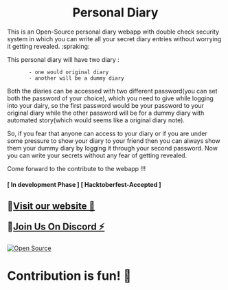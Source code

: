 <h1 align="center">Personal Diary </h1>

This is an Open-Source personal diary webapp with double check security system in which you can write all your
secret diary entries without worrying it getting revealed. :spraking:

This personal diary will have two diary :

           - one would original diary
           - another will be a dummy diary

Both the diaries can be accessed with two different password(you can set both the password of your choice),
which you need to give while logging into your dairy, so the first password would be your password to your original diary while the other password will be for a dummy diary with automated story(which would seems like a original diary note).

So, if you fear that anyone can access to your diary or if you are under some pressure to show your diary to your friend then you can always show them your dummy diary by logging it through your second password. Now you can write your secrets without any fear of getting revealed.

Come forward to the contribute to the webapp !!!

<h4>[ In development Phase ]
[ Hacktoberfest-Accepted ] </h4>
<h2>
📌<a href="https://link-Website/" target="_blank">Visit our website 🚀</a>


📌<a href="discord link" target="_blank">Join Us On Discord ⚡</a>
</h2>


<div align="left">
<a href="https://github.com/ibnjunaid/personal_diary"><img src="https://badges.frapsoft.com/os/v2/open-source.svg" alt="Open Source"/></a>
</div>



# Contribution is fun! 🧡

